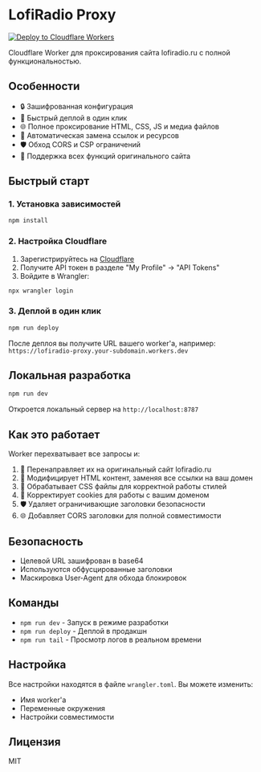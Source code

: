 # LofiRadio Proxy

[![Deploy to Cloudflare Workers](https://deploy.workers.cloudflare.com/button)](https://deploy.workers.cloudflare.com/?url=https://github.com/Nelyfa/op)

Cloudflare Worker для проксирования сайта lofiradio.ru с полной функциональностью.

## Особенности

- 🔒 Зашифрованная конфигурация
- 🚀 Быстрый деплой в один клик
- 🌐 Полное проксирование HTML, CSS, JS и медиа файлов
- 🔄 Автоматическая замена ссылок и ресурсов
- 🛡️ Обход CORS и CSP ограничений
- 📱 Поддержка всех функций оригинального сайта

## Быстрый старт

### 1. Установка зависимостей

```bash
npm install
```

### 2. Настройка Cloudflare

1. Зарегистрируйтесь на [Cloudflare](https://cloudflare.com)
2. Получите API токен в разделе "My Profile" → "API Tokens"
3. Войдите в Wrangler:

```bash
npx wrangler login
```

### 3. Деплой в один клик

```bash
npm run deploy
```

После деплоя вы получите URL вашего worker'а, например:
`https://lofiradio-proxy.your-subdomain.workers.dev`

## Локальная разработка

```bash
npm run dev
```

Откроется локальный сервер на `http://localhost:8787`

## Как это работает

Worker перехватывает все запросы и:

1. 🔄 Перенаправляет их на оригинальный сайт lofiradio.ru
2. 📝 Модифицирует HTML контент, заменяя все ссылки на ваш домен
3. 🎨 Обрабатывает CSS файлы для корректной работы стилей
4. 🍪 Корректирует cookies для работы с вашим доменом
5. 🛡️ Удаляет ограничивающие заголовки безопасности
6. 🌐 Добавляет CORS заголовки для полной совместимости

## Безопасность

- Целевой URL зашифрован в base64
- Используются обфусцированные заголовки
- Маскировка User-Agent для обхода блокировок

## Команды

- `npm run dev` - Запуск в режиме разработки
- `npm run deploy` - Деплой в продакшн
- `npm run tail` - Просмотр логов в реальном времени

## Настройка

Все настройки находятся в файле `wrangler.toml`. Вы можете изменить:

- Имя worker'а
- Переменные окружения
- Настройки совместимости

## Лицензия

MIT